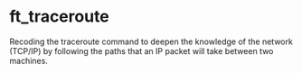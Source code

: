 # ft_traceroute
Recoding the traceroute command to deepen the knowledge of the network (TCP/IP) by following the paths that an IP packet will take between two machines.

